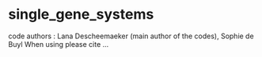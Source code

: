 # single_gene_systems

code authors : Lana Descheemaeker (main author of the codes), Sophie de Buyl
When using please cite ... 
